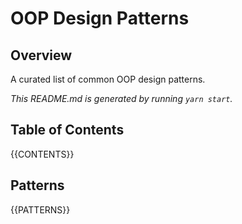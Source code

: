 # OOP Design Patterns
## Overview
A curated list of common OOP design patterns.

*This README.md is generated by running `yarn start`.*

## Table of Contents
{{CONTENTS}}

## Patterns
{{PATTERNS}}
